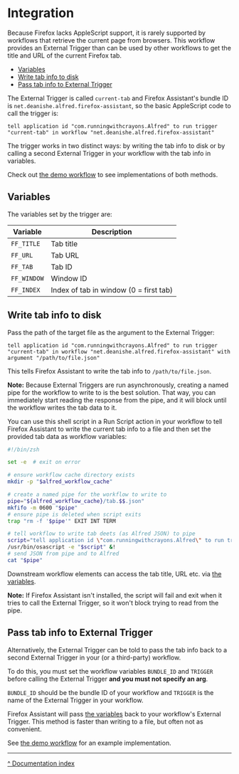 Integration
===========

Because Firefox lacks AppleScript support, it is rarely supported by workflows that retrieve the current page from browsers. This workflow provides an External Trigger than can be used by other workflows to get the title and URL of the current Firefox tab.

<!-- MarkdownTOC autolink="true" bracket="round" levels="2,3,4,5" autoanchor="true" -->

- [Variables](#variables)
- [Write tab info to disk](#write-tab-info-to-disk)
- [Pass tab info to External Trigger](#pass-tab-info-to-external-trigger)

<!-- /MarkdownTOC -->

The External Trigger is called `current-tab` and Firefox Assistant's bundle ID is `net.deanishe.alfred.firefox-assistant`, so the basic AppleScript code to call the trigger is:

```applescript
tell application id "com.runningwithcrayons.Alfred" to run trigger "current-tab" in workflow "net.deanishe.alfred.firefox-assistant"
```

The trigger works in two distinct ways: by writing the tab info to disk or by calling a second External Trigger in your workflow with the tab info in variables.

Check out [the demo workflow][demo] to see implementations of both methods.


<a id="variables"></a>
Variables
---------

The variables set by the trigger are:

| Variable    | Description                            |
| ----------- | -------------------------------------- |
| `FF_TITLE`  | Tab title                              |
| `FF_URL`    | Tab URL                                |
| `FF_TAB`    | Tab ID                                 |
| `FF_WINDOW` | Window ID                              |
| `FF_INDEX`  | Index of tab in window (0 = first tab) |


<a id="write-tab-info-to-disk"></a>
Write tab info to disk
----------------------

Pass the path of the target file as the argument to the External Trigger:

```applescript
tell application id "com.runningwithcrayons.Alfred" to run trigger "current-tab" in workflow "net.deanishe.alfred.firefox-assistant" with argument "/path/to/file.json"
```

This tells Firefox Assistant to write the tab info to `/path/to/file.json`.

**Note:** Because External Triggers are run asynchronously, creating a named pipe for the workflow to write to is the best solution. That way, you can immediately start reading the response from the pipe, and it will block until the workflow writes the tab data to it.

You can use this shell script in a Run Script action in your workflow to tell Firefox Assistant to write the current tab info to a file and then set the provided tab data as workflow variables:

```bash
#!/bin/zsh

set -e  # exit on error

# ensure workflow cache directory exists
mkdir -p "$alfred_workflow_cache"

# create a named pipe for the workflow to write to
pipe="${alfred_workflow_cache}/tab.$$.json"
mkfifo -m 0600 "$pipe"
# ensure pipe is deleted when script exits
trap "rm -f '$pipe'" EXIT INT TERM

# tell workflow to write tab deets (as Alfred JSON) to pipe
script="tell application id \"com.runningwithcrayons.Alfred\" to run trigger \"current-tab\" in workflow \"net.deanishe.alfred.firefox-assistant\" with argument \"$pipe\""
/usr/bin/osascript -e "$script" &!
# send JSON from pipe and to Alfred
cat "$pipe"
```

Downstream workflow elements can access the tab title, URL etc. via [the variables](#variables).

**Note:** If Firefox Assistant isn't installed, the script will fail and exit when it tries to call the External Trigger, so it won't block trying to read from the pipe.


<a id="pass-tab-info-to-external-trigger"></a>
Pass tab info to External Trigger
---------------------------------

Alternatively, the External Trigger can be told to pass the tab info back to a second External Trigger in your (or a third-party) workflow.

To do this, you must set the workflow variables `BUNDLE_ID` and `TRIGGER` before calling the External Trigger **and you must not specify an arg**.

`BUNDLE_ID` should be the bundle ID of your workflow and `TRIGGER` is the name of the External Trigger in your workflow.

Firefox Assistant will pass [the variables](#variables) back to your workflow's External Trigger. This method is faster than writing to a file, but often not as convenient.

See [the demo workflow][demo] for an example implementation.


---

[^ Documentation index](index.md)


[demo]: https://github.com/deanishe/alfred-firefox/raw/master/doc/Firefox%20Trigger%20Demo.alfredworkflow


